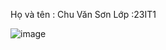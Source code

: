 Họ và tên : Chu Văn Sơn
Lớp :23IT1

![image](https://github.com/user-attachments/assets/c08ef7e6-175f-4128-bf7c-3c36ef6e50b7)
